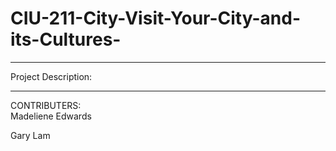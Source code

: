 # CIU-211-City-Visit-Your-City-and-its-Cultures-


_________________________________________

Project Description:<br>


_________________________________________
CONTRIBUTERS: <br>
Madeliene Edwards 

Gary Lam 


